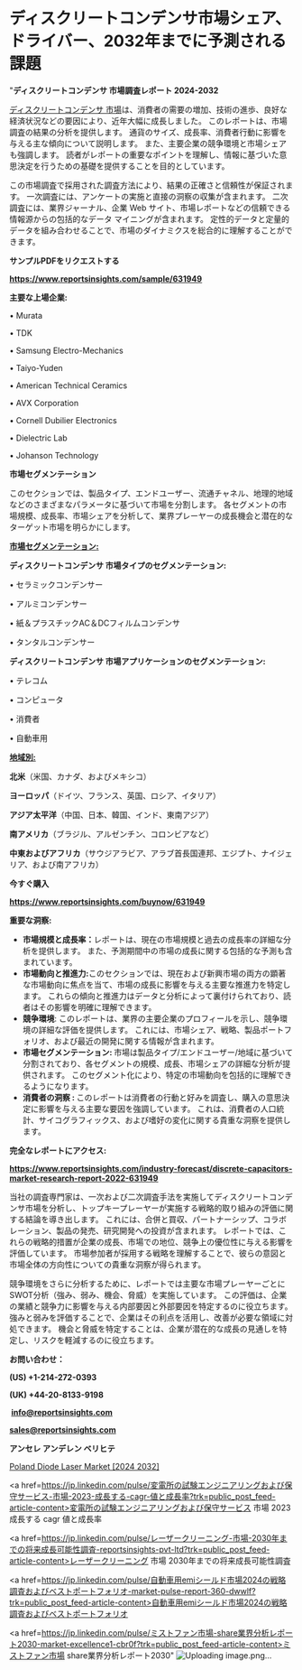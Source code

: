 # ディスクリートコンデンサ市場シェア、ドライバー、2032年までに予測される課題

"<strong>ディスクリートコンデンサ 市場調査レポート 2024-2032</strong>

<a href=https://www.reportsinsights.com/sample/631949>ディスクリートコンデンサ 市場</a>は、消費者の需要の増加、技術の進歩、良好な経済状況などの要因により、近年大幅に成長しました。 このレポートは、市場調査の結果の分析を提供します。 通貨のサイズ、成長率、消費者行動に影響を与える主な傾向について説明します。 また、主要企業の競争環境と市場シェアも強調します。 読者がレポートの重要なポイントを理解し、情報に基づいた意思決定を行うための基礎を提供することを目的としています。

この市場調査で採用された調査方法により、結果の正確さと信頼性が保証されます。 一次調査には、アンケートの実施と直接の洞察の収集が含まれます。 二次調査には、業界ジャーナル、企業 Web サイト、市場レポートなどの信頼できる情報源からの包括的なデータ マイニングが含まれます。 定性的データと定量的データを組み合わせることで、市場のダイナミクスを総合的に理解することができます。

<strong><b>サンプルPDFをリクエストする</b></strong>

<a href=https://www.reportsinsights.com/sample/631949><strong><u>https://www.reportsinsights.com/sample/631949</u></strong></a>

<strong>主要な上場企業:</strong>

• Murata

• TDK

• Samsung Electro-Mechanics

• Taiyo-Yuden

• American Technical Ceramics

• AVX Corporation

• Cornell Dubilier Electronics

• Dielectric Lab

• Johanson Technology

<strong>市場セグメンテーション</strong>

このセクションでは、製品タイプ、エンドユーザー、流通チャネル、地理的地域などのさまざまなパラメータに基づいて市場を分割します。 各セグメントの市場規模、成長率、市場シェアを分析して、業界プレーヤーの成長機会と潜在的なターゲット市場を明らかにします。

<strong><u>市場セグメンテーション</u></strong><strong><u>:</u></strong>

<strong>ディスクリートコンデンサ 市場タイプのセグメンテーション:</strong>

• セラミックコンデンサー

• アルミコンデンサー

• 紙＆プラスチックAC＆DCフィルムコンデンサ

• タンタルコンデンサー

<strong>ディスクリートコンデンサ 市場アプリケーションのセグメンテーション:</strong>

• テレコム

• コンピュータ

• 消費者

• 自動車用

<strong><u>地域別</u></strong><strong><u>:</u></strong>

<strong>北米</strong>（米国、カナダ、およびメキシコ）

<strong>ヨーロッパ</strong>（ドイツ、フランス、英国、ロシア、イタリア）

<strong>アジア太平洋</strong>（中国、日本、韓国、インド、東南アジア）

<strong>南アメリカ</strong>（ブラジル、アルゼンチン、コロンビアなど）

<strong>中東およびアフリカ</strong>（サウジアラビア、アラブ首長国連邦、エジプト、ナイジェリア、および南アフリカ）

<strong>今すぐ購入</strong>

<a href=https://www.reportsinsights.com/buynow/631949><strong><u>https://www.reportsinsights.com/buynow/631949</u></strong></a>

<strong>重要な洞察:</strong>
<ul>
  <li><strong>市場規模と成長率：</strong>レポートは、現在の市場規模と過去の成長率の詳細な分析を提供します。 また、予測期間中の市場の成長に関する包括的な予測も含まれています。</li>
  <li><strong>市場動向と推進力:</strong>このセクションでは、現在および新興市場の両方の顕著な市場動向に焦点を当て、市場の成長に影響を与える主要な推進力を特定します。 これらの傾向と推進力はデータと分析によって裏付けられており、読者はその影響を明確に理解できます。</li>
  <li><strong>競争環境</strong>: このレポートは、業界の主要企業のプロフィールを示し、競争環境の詳細な評価を提供します。 これには、市場シェア、戦略、製品ポートフォリオ、および最近の開発に関する情報が含まれます。</li>
  <li><strong>市場セグメンテーション: </strong>市場は製品タイプ/エンドユーザー/地域に基づいて分割されており、各セグメントの規模、成長、市場シェアの詳細な分析が提供されます。 このセグメント化により、特定の市場動向を包括的に理解できるようになります。</li>
  <li><strong>消費者の洞察 : </strong>このレポートは消費者の行動と好みを調査し、購入の意思決定に影響を与える主要な要因を強調しています。 これは、消費者の人口統計、サイコグラフィックス、および嗜好の変化に関する貴重な洞察を提供します。</li>
</ul>
<strong>完全なレポートにアクセス:</strong>

<a href=https://www.reportsinsights.com/industry-forecast/discrete-capacitors-market-research-report-2022-631949><strong><u><b>https://www.reportsinsights.com/industry-forecast/discrete-capacitors-market-research-report-2022-631949</b></u></strong></a>

当社の調査専門家は、一次および二次調査手法を実施してディスクリートコンデンサ市場を分析し、トップキープレーヤーが実施する戦略的取り組みの評価に関する結論を導き出します。 これには、合併と買収、パートナーシップ、コラボレーション、製品の発売、研究開発への投資が含まれます。 レポートでは、これらの戦略的措置が企業の成長、市場での地位、競争上の優位性に与える影響を評価しています。 市場参加者が採用する戦略を理解することで、彼らの意図と市場全体の方向性についての貴重な洞察が得られます。

競争環境をさらに分析するために、レポートでは主要な市場プレーヤーごとにSWOT分析（強み、弱み、機会、脅威）を実施しています。 この評価は、企業の業績と競争力に影響を与える内部要因と外部要因を特定するのに役立ちます。 強みと弱みを評価することで、企業はその利点を活用し、改善が必要な領域に対処できます。 機会と脅威を特定することは、企業が潜在的な成長の見通しを特定し、リスクを軽減するのに役立ちます。

<strong>お問い合わせ：</strong>

<strong>(US) +1-214-272-0393</strong>

<strong>(UK) +44-20-8133-9198</strong>

<strong> </strong><a href=info@reportsinsights.com><strong><u>info@reportsinsights.com</u></strong></a>

<a href=sales@reportsinsights.com><strong><u>sales@reportsinsights.com</u></strong></a>

<strong>アンセレ アンデレン ベリヒテ</strong>

<a href=https://www.linkedin.com/pulse/poland-diode-laser-market-trends-insights-report2024-qledf/>Poland Diode Laser Market [2024 2032]</a>

<a href=https://jp.linkedin.com/pulse/変電所の試験エンジニアリングおよび保守サービス-市場-2023-成長する-cagr-値と成長率?trk=public_post_feed-article-content>変電所の試験エンジニアリングおよび保守サービス 市場 2023 成長する cagr 値と成長率</a>

<a href=https://jp.linkedin.com/pulse/レーザークリーニング-市場-2030年までの将来成長可能性調査-reportsinsights-pvt-ltd?trk=public_post_feed-article-content>レーザークリーニング 市場 2030年までの将来成長可能性調査</a>

<a href=https://jp.linkedin.com/pulse/自動車用emiシールド市場2024の戦略調査およびベストポートフォリオ-market-pulse-report-360-dwwlf?trk=public_post_feed-article-content>自動車用emiシールド市場2024の戦略調査およびベストポートフォリオ</a>

<a href=https://jp.linkedin.com/pulse/ミストファン市場-share業界分析レポート2030-market-excellence1-cbr0f?trk=public_post_feed-article-content>ミストファン市場 share業界分析レポート2030</a>"
![Uploading image.png…]()
